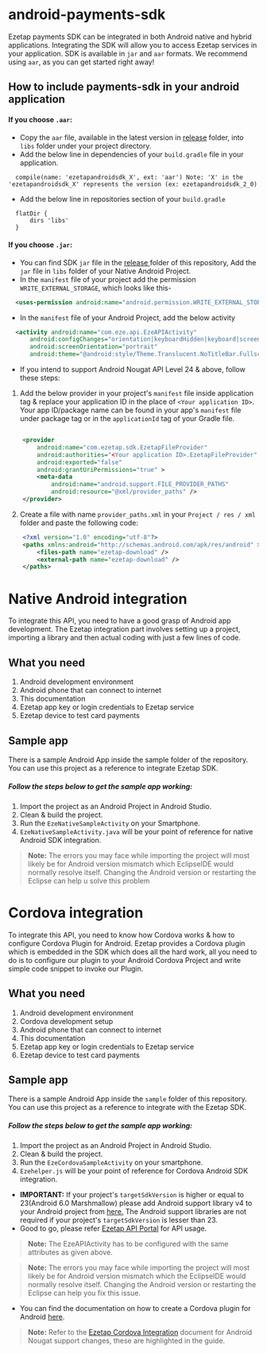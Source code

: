 # android-payments-sdk
Ezetap payments SDK can be integrated in both Android native and hybrid applications. Integrating the SDK will allow you to access Ezetap services in your application. SDK is available in 
`jar` and `aar` formats. We recommend using `aar`, as you can get started right away!

## How to include payments-sdk in your android application
#### If you choose `.aar`:
* Copy the `aar` file, available in the latest version in <a href=https://github.com/ezetap/android-payments-sdk/tree/master/release>release</a> folder, into `libs` folder under your project directory.
* Add the below line in dependencies of your `build.gradle` file in your application.
```
  compile(name: 'ezetapandroidsdk_X', ext: 'aar') Note: 'X' in the 'ezetapandroidsdk_X' represents the version (ex: ezetapandroidsdk_2_0)
``` 
* Add the below line in repositories section of your `build.gradle`
```
  flatDir {
      dirs 'libs'
  }
```
#### If you choose `.jar`:
* You can find SDK `jar` file in the <a href="https://github.com/ezetap/android-payments-sdk/tree/master/release">release </a> folder of this repository, Add the `jar` file in `libs` folder of your Native Android Project.
* In the `manifest` file of your project add the permission `WRITE_EXTERNAL_STORAGE`, which looks like this-
```xml
  <uses-permission android:name="android.permission.WRITE_EXTERNAL_STORAGE" />
```
* In the `manifest` file of your Android Project, add the below activity
```xml
  <activity android:name="com.eze.api.EzeAPIActivity"
      android:configChanges="orientation|keyboardHidden|keyboard|screenSize|locale"
      android:screenOrientation="portrait"
      android:theme="@android:style/Theme.Translucent.NoTitleBar.Fullscreen" />
```

* If you intend to support Android Nougat API Level 24 & above, follow these steps: 

1. Add the below provider in your project's `manifest` file inside application tag & replace your application ID in the place of `<Your application ID>`. Your app ID/package name can be found in your app's `manifest` file under package tag or in the `applicationId` tag of your Gradle file.

```xml

    <provider
        android:name="com.ezetap.sdk.EzetapFileProvider"
	    android:authorities="<Your application ID>.EzetapFileProvider"
	    android:exported="false"
	    android:grantUriPermissions="true" >
        <meta-data
            android:name="android.support.FILE_PROVIDER_PATHS"
            android:resource="@xml/provider_paths" />
	</provider>

```

2. Create a file with name `provider_paths.xml` in your `Project / res / xml` folder and paste the following code:

```xml
    <?xml version="1.0" encoding="utf-8"?>
    <paths xmlns:android="http://schemas.android.com/apk/res/android" >
        <files-path name="ezetap-download" />
        <external-path name="ezetap-download" />
    </paths>
```



# Native Android integration

To integrate this API, you need to have a good grasp of Android app development. The Ezetap integration part involves setting up a project, importing a library and then actual coding with just a few lines of code.

## What you need
1. Android development environment
2. Android phone that can connect to internet
3. This documentation
4. Ezetap app key or login credentials to Ezetap service
5. Ezetap device to test card payments

## Sample app
There is a sample Android App inside the sample folder of the repository. You can use this project as a reference to integrate Ezetap SDK.

##### Follow the steps below to get the sample app working:
1. Import the project as an Android Project in Android Studio.
2. Clean & build the project.
3. Run the `EzeNativeSampleActivity` on your Smartphone.
4. `EzeNativeSampleActivity.java` will be your point of reference for native Android SDK integration.

><b>Note:</b> The errors you may face while importing the project will most likely be for Android version mismatch which EclipseIDE would normally resolve itself. Changing the Android version or restarting the Eclipse can help u solve this problem



# Cordova integration

To integrate this API, you need to know how Cordova works & how to configure Cordova Plugin for Android. Ezetap provides a Cordova plugin which is embedded in the SDK which does all the hard work, all you need to do is to configure our plugin to your Android Cordova Project and write simple code snippet to invoke our Plugin.

## What you need
1. Android development environment
2. Cordova development setup
3. Android phone that can connect to internet
4. This documentation
5. Ezetap app key or login credentials to Ezetap service
6. Ezetap device to test card payments

## Sample app
There is a sample Android App inside the `sample` folder of this repository. You can use this project as a reference to integrate with the Ezetap SDK.

##### Follow the steps below to get the sample app working:
1. Import the project as an Android Project in Android Studio.
2. Clean & build the project.
3. Run the `EzeCordovaSampleActivity` on your smartphone.
4. `Ezehelper.js` will be your point of reference for Cordova Android SDK integration.

* <b>IMPORTANT:</b> If your project's `targetSdkVersion` is higher or equal to 23(Android 6.0 Marshmallow) please add Android support library v4 to your Android project from <a href="http://developer.android.com/tools/support-library/setup.html">here.</a> The Android support libraries are not required if your project's `targetSdkVersion` is lesser than 23.
* Good to go, please refer <a href="http://developers.ezetap.com/api/"> Ezetap API Portal</a> for API usage.

><b>Note:</b> The EzeAPIActivity has to be configured with the same attributes as given above.

><b>Note:</b> The errors you may face while importing the project will most likely be for Android version mismatch which the EclipseIDE would normally resolve itself. Changing the Android version or restarting the Eclipse can help you fix this issue.

* You can find the documentation on how to create a Cordova plugin for Android <a href="https://github.com/ezetap/android-payments-sdk/tree/master/docs">here</a>.

><b>Note:</b> Refer to the <a href="https://github.com/ezetap/android-payments-sdk/blob/master/docs/Ezetap%20Cordova%20Integration.pdf" target="_blank">Ezetap Cordova Integration</a> document for Android Nougat support changes, these are highlighted in the guide.

